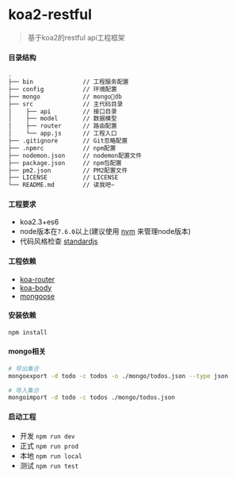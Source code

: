 # koa2-restful
> 基于koa2的restful api工程框架

#### 目录结构
```bash
.
├── bin              // 工程服务配置
├── config           // 环境配置
├── mongo            // mongodb
├── src              // 主代码目录
│    ├── api         // 接口目录
│    ├── model       // 数据模型
│    ├── router      // 路由配置
│    └── app.js      // 工程入口
├── .gitignore       // Git忽略配置
├── .npmrc           // npm配置
├── nodemon.json     // nodemon配置文件
├── package.json     // npm包配置
├── pm2.json         // PM2配置文件
├── LICENSE          // LICENSE
└── README.md        // 读我吧~
```

#### 工程要求
- koa2.3+es6
- node版本在`7.6.0`以上(建议使用 [nvm](https://github.com/creationix/nvm) 来管理node版本)
- 代码风格检查 [standardjs](https://standardjs.com/readme-zhcn.html)

#### 工程依赖
- [koa-router](https://github.com/alexmingoia/koa-router)
- [koa-body](https://github.com/dlau/koa-body)
- [mongoose](https://github.com/Automattic/mongoose)

#### 安装依赖
```bash
npm install
```

#### mongo相关
```bash
# 导出集合
mongoexport -d todo -c todos -o ./mongo/todos.json --type json

# 导入集合
mongoimport -d todo -c todos ./mongo/todos.json
```

#### 启动工程
- 开发 `npm run dev`
- 正式 `npm run prod`
- 本地 `npm run local`
- 测试 `npm run test`

